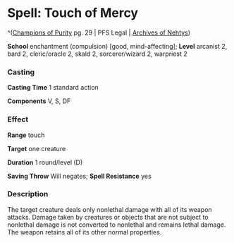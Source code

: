 # Spell: Touch of Mercy

^([Champions of Purity][ss-touch-of-mercy] pg. 29 | PFS Legal | [Archives of Nehtys][sn-touch-of-mercy])

**School** enchantment (compulsion) [good, mind-affecting]; **Level** arcanist 2, bard 2, cleric/oracle 2, skald 2, sorcerer/wizard 2, warpriest 2

### Casting

**Casting Time** 1 standard action   

**Components** V, S, DF 

### Effect

**Range** touch   

**Target** one creature  

**Duration** 1 round/level (D)   

**Saving Throw** Will negates; **Spell Resistance** yes 

### Description

The target creature deals only nonlethal damage with all of its weapon attacks. Damage taken by creatures or objects that are not subject to nonlethal damage is not converted to nonlethal and remains lethal damage. The weapon retains all of its other normal properties.

[ss-touch-of-mercy]: http://paizo.com/products/btpy8x1s
[sn-touch-of-mercy]: http://www.archivesofnethys.com/SpellDisplay.aspx?ItemName=Touch%20of%20Mercy